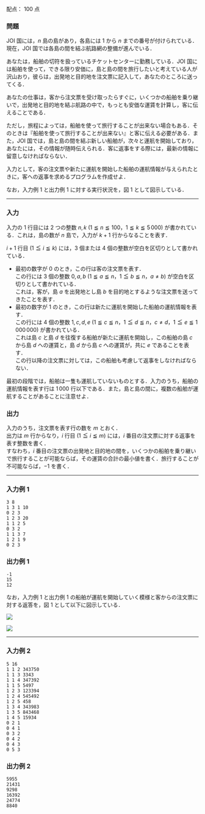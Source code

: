 配点： $100$ 点

### 問題

JOI 国には，$n$ 島の島があり，各島には $1$ から $n$ までの番号が付けられている．現在，JOI 国では各島の間を結ぶ航路網の整備が進んでいる．

あなたは，船舶の切符を扱っているチケットセンターに勤務している．JOI 国には船舶を使って，できる限り安価に，島と島の間を旅行したいと考えている人が沢山おり，彼らは，出発地と目的地を注文票に記入して，あなたのところに送ってくる．

あなたの仕事は，客から注文票を受け取ったらすぐに，いくつかの船舶を乗り継いで，出発地と目的地を結ぶ航路の中で，もっとも安価な運賃を計算し，客に伝えることである．

ただし，旅程によっては，船舶を使って旅行することが出来ない場合もある．そのときは『船舶を使って旅行することが出来ない』と客に伝える必要がある．また，JOI 国では，島と島の間を結ぶ新しい船舶が，次々と運航を開始しており，あなたには，その情報が随時伝えられる．客に返事をする際には，最新の情報に留意しなければならない．

入力として，客の注文票や新たに運航を開始した船舶の運航情報が与えられたときに，客への返事を求めるプログラムを作成せよ．

なお，入力例 $1$ と出力例 $1$ に対する実行状況を，図 $1$ として図示している．

---

### 入力

入力の $1$ 行目には $2$ つの整数 $n, k$ ($1 \leqq n \leqq 100$，$1 \leqq k \leqq 5\,000$) が書かれている．これは，島の数が $n$ 島で，入力が $k + 1$ 行からなることを表す．

$i + 1$ 行目 ($1 \leqq i \leqq k$) には，$3$ 個または $4$ 個の整数が空白を区切りとして書かれている．

- 最初の数字が $0$ のとき，この行は客の注文票を表す．  
この行には $3$ 個の整数 $0, a, b$ ($1 \leqq a \leqq n$，$1 \leqq b \leqq n$，$a \neq b$) が空白を区切りとして書かれている．  
これは，客が，島 $a$ を出発地とし島 $b$ を目的地とするような注文票を送ってきたことを表す．
- 最初の数字が 1 のとき，この行は新たに運航を開始した船舶の運航情報を表す．  
この行には $4$ 個の整数 $1, c, d, e$ ($1 \leqq c \leqq n$，$1 \leqq d \leqq n$，$c \neq d$，$1 \leqq e \leqq 1\,000\,000$) が書かれている．  
これは島 $c$ と島 $d$ を往復する船舶が新たに運航を開始し，この船舶の島 $c$ から島 $d$ への運賃と，島 $d$ から島 $c$ への運賃が，共に $e$ であることを表す．  
この行以降の注文票に対しては，この船舶も考慮して返事をしなければならない．

最初の段階では，船舶は一隻も運航していないものとする．入力のうち，船舶の運航情報を表す行は $1\,000$ 行以下である．また，島と島の間に，複数の船舶が運航することがあることに注意せよ．

### 出力

入力のうち，注文票を表す行の数を $m$ とおく．  
出力は $m$ 行からなり，$i$ 行目 ($1 \leqq i \leqq m$) には，$i$ 番目の注文票に対する返事を表す整数を書く．  
すなわち，$i$ 番目の注文票の出発地と目的地の間を，いくつかの船舶を乗り継いで旅行することが可能ならば，その運賃の合計の最小値を書く．旅行することが不可能ならば，$-1$ を書く．

---

### 入力例 1

~~~
3 8
1 3 1 10
0 2 3
1 2 3 20
1 1 2 5
0 3 2
1 1 3 7
1 2 1 9
0 2 3
~~~

### 出力例 1

~~~
-1
15
12
~~~

なお，入力例 $1$ と出力例 $1$ の船舶が運航を開始していく模様と客からの注文票に対する返答を，図 $1$ として以下に図示している．

![](https://www.ioi-jp.org/joi/2007/2008-yo-prob_and_sol/2008-yo-t6/2008-yo-t6.gif)

![](https://img.atcoder.jp/joi2008yo/2008-yo-t6.png)

---

### 入力例 2

~~~
5 16
1 1 2 343750
1 1 3 3343
1 1 4 347392
1 1 5 5497
1 2 3 123394
1 2 4 545492
1 2 5 458
1 3 4 343983
1 3 5 843468
1 4 5 15934
0 2 1
0 4 1
0 3 2
0 4 2
0 4 3
0 5 3
~~~

### 出力例 2

~~~
5955
21431
9298
16392
24774
8840
~~~

